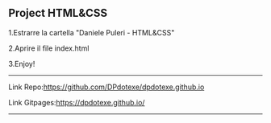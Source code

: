 ## Project HTML&CSS

1.Estrarre la cartella "Daniele Puleri - HTML&CSS"

2.Aprire il file index.html

3.Enjoy!

--------------------------------------------------------

Link Repo:https://github.com/DPdotexe/dpdotexe.github.io

Link Gitpages:https://dpdotexe.github.io/

--------------------------------------------------------
